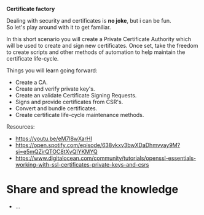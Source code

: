 **Certificate factory**

Dealing with security and certificates is **no joke**, but i can be fun.  
So let's play around with it to get familiar.

In this short scenario you will create a Private Certificate Authority which will be used to create and sign new certificates. Once set, take the freedom to create scripts and other methods of automation to help maintain the certificate life-cycle.

Things you will learn going forward:

- Create a CA.
- Create and verify private key's.
- Create an validate Certificate Signing Requests.
- Signs and provide certificates from CSR's.
- Convert and bundle certificates.
- Create certificate life-cycle maintenance methods.

Resources:

- https://youtu.be/eM7l8wXarHI
- https://open.spotify.com/episode/638vkxv3bwXDaDhmvvay9M?si=e5mQZirQTOC8tXvQIYKMYQ
- https://www.digitalocean.com/community/tutorials/openssl-essentials-working-with-ssl-certificates-private-keys-and-csrs

# Share and spread the knowledge

- ...
